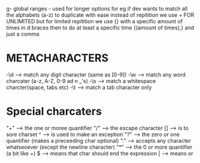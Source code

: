 g- global
ranges - used for longer options for eg if dev wants to match all the alphabets (a-z)
to duplicate  with ease instead of repitition we use + FOR UNLIMITED
but for limited repitition we use {} with a specific amount of times in d braces
then to do at least a specific time {(amount of times),} and just a comma

# METACHARACTERS
-\d --> match any digit character (same as [0-9])
-\w --> match any word charcater (a-z, A-Z, 0-9 ad n _'s)
-\s --> match a whitespace charcter(space, tabs etc)
-\t --> match a tab character only

# Special charcaters
"+" --> the one or moree quantifier
"/" --> the escape character
[]  --> is to sore charset
^   --> is used to make an exception
"?" --> the zero or one quantifier (makes a preceeding char optional)
"." -->  accepts any character whatseoever (except the newline character)
"*" --> the 0 or more quantifier (a bit like +)
$ --> means that char should end the expression
| --> means or 